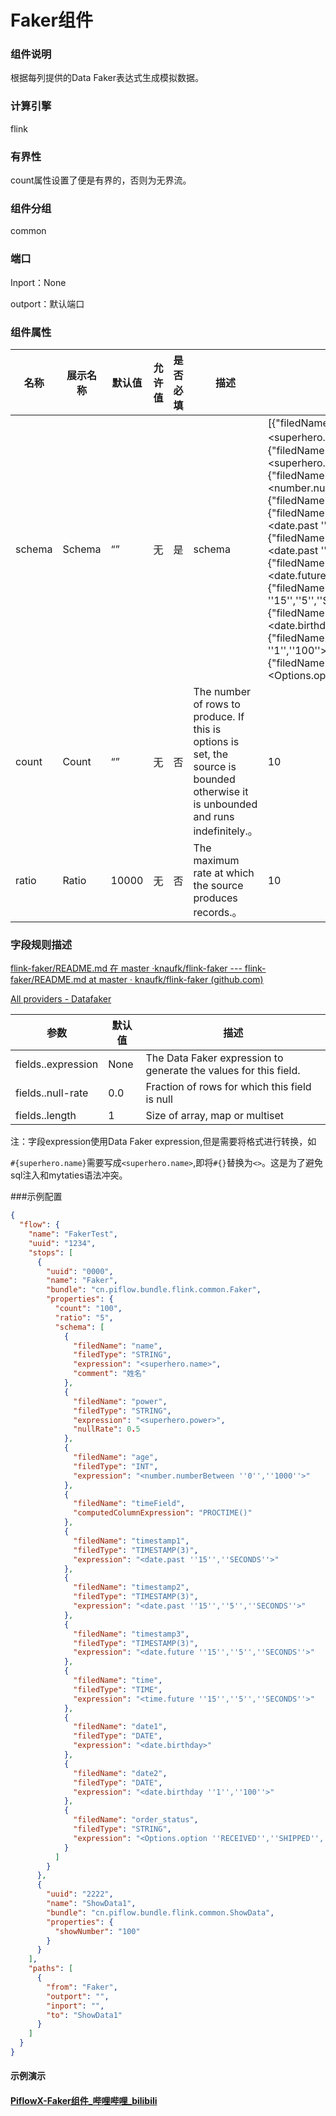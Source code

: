 # Faker组件

### 组件说明

根据每列提供的Data Faker表达式生成模拟数据。

### 计算引擎

flink

### 有界性

count属性设置了便是有界的，否则为无界流。

### 组件分组

common

### 端口

Inport：None

outport：默认端口

### 组件属性

| 名称     | 展示名称   | 默认值   | 允许值 | 是否必填 | 描述                                                                                                                                | 例子                                                                                                                                                                                                                                                                                                                                                                                                                                                                                                                                                                                                                                                                                                                                                                                                                                                                                                                                                                                                                                                                 |
| ------ | ------ | ----- | --- | ---- | --------------------------------------------------------------------------------------------------------------------------------- | ------------------------------------------------------------------------------------------------------------------------------------------------------------------------------------------------------------------------------------------------------------------------------------------------------------------------------------------------------------------------------------------------------------------------------------------------------------------------------------------------------------------------------------------------------------------------------------------------------------------------------------------------------------------------------------------------------------------------------------------------------------------------------------------------------------------------------------------------------------------------------------------------------------------------------------------------------------------------------------------------------------------------------------------------------------------ |
| schema | Schema | “”    | 无   | 是    | schema                                                                                                                            | [{"filedName":"name","filedType":"STRING","expression":"<superhero.name>","comment":"姓名"},{"filedName":"power","filedType":"STRING","expression":"<superhero.power>","nullRate":0.5},{"filedName":"age","filedType":"INT","expression":"<number.numberBetween ''0'',''1000''>"},{"filedName":"timeField","computedColumnExpression":"PROCTIME()"},{"filedName":"timestamp1","filedType":"TIMESTAMP(3)","expression":"<date.past ''15'',''SECONDS''>"},{"filedName":"timestamp2","filedType":"TIMESTAMP(3)","expression":"<date.past ''15'',''5'',''SECONDS''>"},{"filedName":"timestamp3","filedType":"TIMESTAMP(3)","expression":"<date.future ''15'',''5'',''SECONDS''>"},{"filedName":"time","filedType":"TIME","expression":"<time.future ''15'',''5'',''SECONDS''>"},{"filedName":"date1","filedType":"DATE","expression":"<date.birthday>"},{"filedName":"date2","filedType":"DATE","expression":"<date.birthday ''1'',''100''>"},{"filedName":"order_status","filedType":"STRING","expression":"<Options.option ''RECEIVED'',''SHIPPED'',''CANCELLED'')>"}] |
| count  | Count  | “”    | 无   | 否    | The number of rows to produce. If this is options is set, the source is bounded otherwise it is unbounded and runs indefinitely.。 | 10                                                                                                                                                                                                                                                                                                                                                                                                                                                                                                                                                                                                                                                                                                                                                                                                                                                                                                                                                                                                                                                                 |
| ratio  | Ratio  | 10000 | 无   | 否    | The maximum rate at which the source produces records.。                                                                           | 10                                                                                                                                                                                                                                                                                                                                                                                                                                                                                                                                                                                                                                                                                                                                                                                                                                                                                                                                                                                                                                                                 |

### 字段规则描述

[flink-faker/README.md 在 master ·knaufk/flink-faker --- flink-faker/README.md at master · knaufk/flink-faker (github.com)](https://github.com/knaufk/flink-faker/blob/master/README.md)

[All providers - Datafaker](https://www.datafaker.net/documentation/providers/#provider-groups)

| **参数**                    | **默认值** | **描述**                                                           |
| ------------------------- | ------- | ---------------------------------------------------------------- |
| fields.<field>.expression | None    | The Data Faker expression to generate the values for this field. |
| fields.<field>.null-rate  | 0.0     | Fraction of rows for which this field is null                    |
| fields.<field>.length     | 1       | Size of array, map or multiset                                   |

注：字段expression使用Data Faker expression,但是需要将格式进行转换，如

`#{superhero.name}`需要写成`<superhero.name>`,即将`#{}`替换为`<>`。这是为了避免sql注入和mytaties语法冲突。

###示例配置

```json
{
  "flow": {
    "name": "FakerTest",
    "uuid": "1234",
    "stops": [
      {
        "uuid": "0000",
        "name": "Faker",
        "bundle": "cn.piflow.bundle.flink.common.Faker",
        "properties": {
          "count": "100",
          "ratio": "5",
          "schema": [
            {
              "filedName": "name",
              "filedType": "STRING",
              "expression": "<superhero.name>",
              "comment": "姓名"
            },
            {
              "filedName": "power",
              "filedType": "STRING",
              "expression": "<superhero.power>",
              "nullRate": 0.5
            },
            {
              "filedName": "age",
              "filedType": "INT",
              "expression": "<number.numberBetween ''0'',''1000''>"
            },
            {
              "filedName": "timeField",
              "computedColumnExpression": "PROCTIME()"
            },
            {
              "filedName": "timestamp1",
              "filedType": "TIMESTAMP(3)",
              "expression": "<date.past ''15'',''SECONDS''>"
            },
            {
              "filedName": "timestamp2",
              "filedType": "TIMESTAMP(3)",
              "expression": "<date.past ''15'',''5'',''SECONDS''>"
            },
            {
              "filedName": "timestamp3",
              "filedType": "TIMESTAMP(3)",
              "expression": "<date.future ''15'',''5'',''SECONDS''>"
            },
            {
              "filedName": "time",
              "filedType": "TIME",
              "expression": "<time.future ''15'',''5'',''SECONDS''>"
            },
            {
              "filedName": "date1",
              "filedType": "DATE",
              "expression": "<date.birthday>"
            },
            {
              "filedName": "date2",
              "filedType": "DATE",
              "expression": "<date.birthday ''1'',''100''>"
            },
            {
              "filedName": "order_status",
              "filedType": "STRING",
              "expression": "<Options.option ''RECEIVED'',''SHIPPED'',''CANCELLED'')>"
            }
          ]
        }
      },
      {
        "uuid": "2222",
        "name": "ShowData1",
        "bundle": "cn.piflow.bundle.flink.common.ShowData",
        "properties": {
          "showNumber": "100"
        }
      }
    ],
    "paths": [
      {
        "from": "Faker",
        "outport": "",
        "inport": "",
        "to": "ShowData1"
      }
    ]
  }
}
```

#### 示例演示

#### [PiflowX-Faker组件_哔哩哔哩_bilibili](https://www.bilibili.com/video/BV1Mt421V7LL/?vd_source=3fdc89de16a8f73489873ba5a0a3d2a7)
